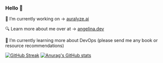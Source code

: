 ### Hello 👋

<!--
**angelinaaziz/angelinaaziz** is a ✨ _special_ ✨ repository because its `README.md` (this file) appears on your GitHub profile.

Here are some ideas to get you started:

- 🔭 I’m currently working on ...
- 🌱 I’m currently learning ...
- 👯 I’m looking to collaborate on ...
- 🤔 I’m looking for help with ...
- 💬 Ask me about ...
- 📫 How to reach me: ...
- 😄 Pronouns: ...
- ⚡ Fun fact: ...
-->
🔭 I’m currently working on -> [auralyze.ai](https://www.auralyze.ai) <br>

🔍 Learn more about me over at -> [angelina.dev](https://www.angelin.dev/about) <br>

🌱 I’m currently learning more about DevOps (please send me any book or resource recommendations) <br>

[![GitHub Streak](https://github-readme-streak-stats.herokuapp.com?user=angelinaaziz&theme=tokyonight-duo&hide_border=true)](https://git.io/streak-stats)
[![Anurag's GitHub stats](https://github-readme-stats.vercel.app/api?username=angelinaaziz)](https://github.com/angelinaaziz/github-readme-stats)
